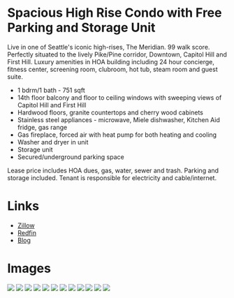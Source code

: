 # Spacious High Rise Condo with Free Parking and Storage Unit

Live in one of Seattle's iconic high-rises, The Meridian.  99 walk score.  Perfectly situated to the lively Pike/Pine corridor, Downtown, Capitol Hill and First Hill.  Luxury amenities in HOA building including 24 hour concierge, fitness center, screening room, clubroom, hot tub, steam room and guest suite.

* 1 bdrm/1 bath - 751 sqft
* 14th floor balcony and floor to ceiling windows with sweeping views of Capitol Hill and First Hill
* Hardwood floors, granite countertops and cherry wood cabinets
* Stainless steel appliances - microwave, Miele dishwasher, Kitchen Aid fridge, gas range
* Gas fireplace, forced air with heat pump for both heating and cooling
* Washer and dryer in unit
* Storage unit
* Secured/underground parking space

Lease price includes HOA dues, gas, water, sewer and trash. Parking and storage included. Tenant is responsible for electricity and cable/internet.

# Links
* [Zillow](https://www.zillow.com/homedetails/1420-Terry-Ave-UNIT-1405-Seattle-WA-98101/60762418_zpid/?view=public)
* [Redfin](https://www.redfin.com/WA/Seattle/1420-Terry-Ave-98101/unit-1405/home/32692)
* [Blog](http://meridiancondorental.blogspot.com/)

# Images
![](img/1.jpg)
![](img/2.jpg)
![](img/3.jpg)
![](img/4.jpg)
![](img/5.jpg)
![](img/6.jpg)
![](img/7.jpg)
![](img/8.jpg)
![](img/9.jpg)
![](img/10.jpg)
![](img/11.jpg)
![](img/12.jpg)
